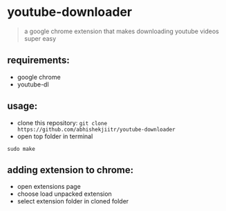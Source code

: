 youtube-downloader
==================

> a google chrome extension that makes  downloading youtube videos super easy

requirements:
---------------------
+ google chrome
+ youtube-dl

usage:
-----
+ clone this repository:
```git clone https://github.com/abhishekjiitr/youtube-downloader```
+ open top folder in terminal

```sudo make```

adding extension to chrome:
--------------------------
+ open extensions page
+ choose load unpacked extension
+ select extension folder in cloned folder
